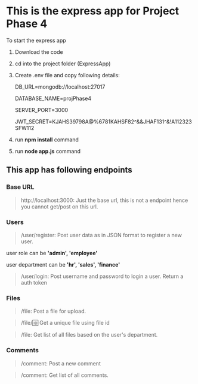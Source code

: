 # This is the express app for Project Phase 4

To start the express app

1. Download the code
2. cd into the project folder (ExpressApp)
3. Create .env file and copy following details:

   DB_URL=mongodb://localhost:27017

   DATABASE_NAME=projPhase4

   SERVER_PORT=3000

   JWT_SECRET=KJAHS39798A@%6781KAHSF82^&&JHAF131^&!A112323SFW112

4. run **npm install** command
5. run **node app.js** command

## This app has following endpoints

### Base URL

> http://localhost:3000: Just the base url, this is not a endpoint hence you cannot get/post on this url.

### Users

> /user/register: Post user data as in JSON format to register a new user.

user role can be **'admin', 'employee'**

user department can be **'hr', 'sales', 'finance'**

> /user/login: Post username and password to login a user. Return a auth token

### Files

> /file: Post a file for upload.

> /file/:id: Get a unique file using file id

> /file: Get list of all files based on the user's department.

### Comments

> /comment: Post a new comment

> /comment: Get list of all comments.
